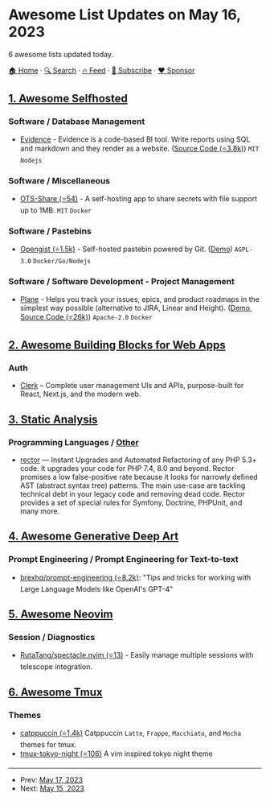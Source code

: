 # Awesome List Updates on May 16, 2023

6 awesome lists updated today.

[🏠 Home](/README.md) · [🔍 Search](https://www.trackawesomelist.com/search/) · [🔥 Feed](https://www.trackawesomelist.com/rss.xml) · [📮 Subscribe](https://trackawesomelist.us17.list-manage.com/subscribe?u=d2f0117aa829c83a63ec63c2f&id=36a103854c) · [❤️  Sponsor](https://github.com/sponsors/theowenyoung)



## [1. Awesome Selfhosted](/content/awesome-selfhosted/awesome-selfhosted/README.md)

### Software / Database Management

*   [Evidence](https://evidence.dev) - Evidence is a code-based BI tool. Write reports using SQL and markdown and they render as a website. ([Source Code (⭐3.8k)](https://github.com/evidence-dev/evidence)) `MIT` `Nodejs`

### Software / Miscellaneous

*   [OTS-Share (⭐54)](https://github.com/rpgeeganage/ots-share-app) - A self-hosting app to share secrets with file support up to 1MB. `MIT` `Docker`

### Software / Pastebins

*   [Opengist (⭐1.5k)](https://github.com/thomiceli/opengist) - Self-hosted pastebin powered by Git. ([Demo](https://demo.opengist.io)) `AGPL-3.0` `Docker/Go/Nodejs`

### Software / Software Development - Project Management

*   [Plane](https://plane.so) - Helps you track your issues, epics, and product roadmaps in the simplest way possible (alternative to JIRA, Linear and Height). ([Demo](https://app.plane.so), [Source Code (⭐26k)](https://github.com/makeplane/plane)) `Apache-2.0` `Docker`

## [2. Awesome Building Blocks for Web Apps](/content/componently-com/awesome-building-blocks-for-web-apps/README.md)

### Auth

*   [Clerk](https://clerk.com) – Complete user management UIs and APIs, purpose-built for React, Next.js, and the modern web.

## [3. Static Analysis](/content/analysis-tools-dev/static-analysis/README.md)

### Programming Languages / [Other](#other-1)

*   [rector](https://getrector.org) — Instant Upgrades and Automated Refactoring of any PHP 5.3+ code. It upgrades your code for PHP 7.4, 8.0 and beyond. Rector promises a low false-positive rate because it looks for narrowly defined AST (abstract syntax tree) patterns.  The main use-case are tackling technical debt in your legacy code and removing dead code. Rector provides a set of special rules for Symfony, Doctrine, PHPUnit, and many more.

## [4. Awesome Generative Deep Art](/content/filipecalegario/awesome-generative-deep-art/README.md)

### Prompt Engineering / Prompt Engineering for Text-to-text

*   [brexhq/prompt-engineering (⭐8.2k)](https://github.com/brexhq/prompt-engineering): "Tips and tricks for working with Large Language Models like OpenAI's GPT-4"

## [5. Awesome Neovim](/content/rockerBOO/awesome-neovim/README.md)

### Session / Diagnostics

*   [RutaTang/spectacle.nvim (⭐13)](https://github.com/RutaTang/spectacle.nvim) - Easily manage multiple sessions with telescope integration.

## [6. Awesome Tmux](/content/rothgar/awesome-tmux/README.md)

### Themes

*   [catppuccin (⭐1.4k)](https://github.com/catppuccin/tmux) Catppuccin `Latte`, `Frappe`, `Macchiato`, and `Mocha` themes for tmux.
*   [tmux-tokyo-night (⭐106)](https://github.com/fabioluciano/tmux-tokyo-night) A vim inspired tokyo night theme

---

- Prev: [May 17, 2023](/content/2023/05/17/README.md)
- Next: [May 15, 2023](/content/2023/05/15/README.md)